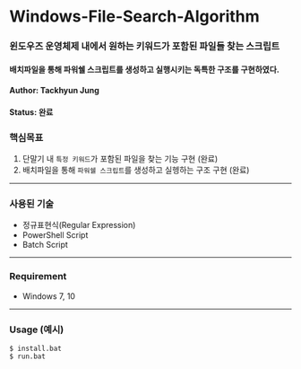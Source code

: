 # Windows-File-Search-Algorithm
### 윈도우즈 운영체제 내에서 원하는 키워드가 포함된 파일들 찾는 스크립트
#### 배치파일을 통해 파워쉘 스크립트를 생성하고 실행시키는 독특한 구조를 구현하였다.

#### Author: Tackhyun Jung

#### Status: 완료

### 핵심목표
1) 단말기 내 `특정 키워드`가 포함된 파일을 찾는 기능 구현 (완료)
2) 배치파일을 통해 `파워쉘 스크립트`를 생성하고 실헹하는 구조 구현 (완료)

---

### 사용된 기술
* 정규표현식(Regular Expression)
* PowerShell Script
* Batch Script

---

### Requirement
* Windows 7, 10

---

### Usage (예시)

```
$ install.bat
$ run.bat
```
